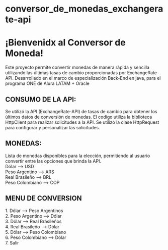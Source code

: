 # conversor_de_monedas_exchangerate-api
<h1>¡Bienvenidx al Conversor de Moneda!</h1>
Este proyecto permite convertir monedas de manera rápida y sencilla utilizando las últimas tasas de cambio proporcionadas por ExchangeRate-API. 
Desarrollado en el marco de especialización Back-End en java, para el programa ONE de Alura LATAM + Oracle

<h2>CONSUMO DE LA API:</h2>
Se utilizó la API (ExchangeRate-API) de tasas de cambio para obtener los últimos datos de conversión de monedas. El codigo utiliza la biblioteca HttpClient para realizar solicitudes a la API. Se utilizó la clase HttpRequest para configurar y personalizar las solicitudes. 

<h2>MONEDAS:</h2>
Lista de monedas disponibles para la elección, permitiendo al usuario convertir entre las opciones que brinda la API. <br>
Dólar           --> USD  <br>
Peso Argentino  --> ARS  <br>
Real Brasileño  --> BRL <br>
Peso Colombiano --> COP <br>

<h2>MENU DE CONVERSION </h2>
1. Dólar           --> Peso Argentinos <br>
2. Peso Argentino  --> Dólar <br>
3. Dólar           --> Real Brasileños <br>
4. Real Brasileño  --> Dólar <br>
5. Dólar           --> Peso Colombiano <br>
6. Peso Colombiano --> Dólar <br>
7. Salir
